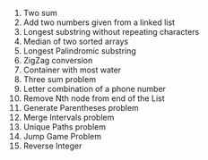 
1. Two sum
2. Add two numbers given from a linked list
3. Longest substring without repeating characters
4. Median of two sorted arrays
5. Longest Palindromic substring
6. ZigZag conversion
7. Container with most water
8. Three sum problem
9. Letter combination of a phone number
10. Remove Nth node from end of the List
11. Generate Parentheses problem 
12. Merge Intervals problem
13. Unique Paths problem
14. Jump Game Problem
15. Reverse Integer